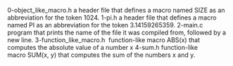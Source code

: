 0-object_like_macro.h	a header file that defines a macro named SIZE as an abbreviation for the token 1024.
1-pi.h	a header file that defines a macro named PI as an abbreviation for the token 3.14159265359.
2-main.c	program that prints the name of the file it was compiled from, followed by a new line.
3-function_like_macro.h	 function-like macro ABS(x) that computes the absolute value of a number x
4-sum.h	function-like macro SUM(x, y) that computes the sum of the numbers x and y.

